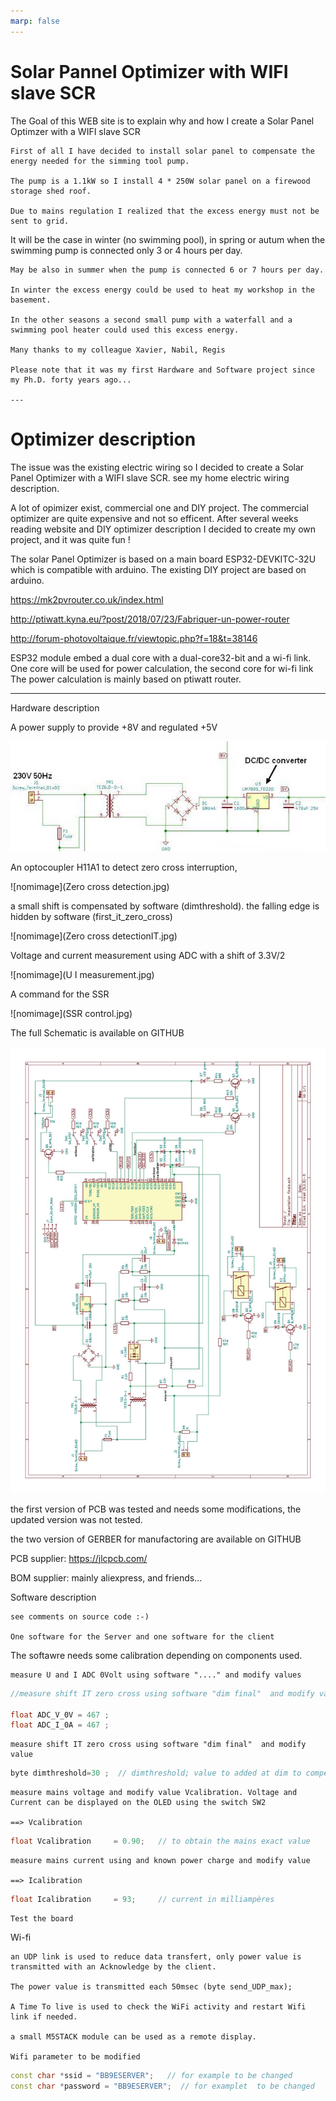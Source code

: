 ```yaml
---
marp: false
---
```


# Solar Pannel Optimizer with WIFI slave SCR




The Goal of this WEB site is to explain why and how I create a Solar Panel Optimzer with a WIFI slave SCR

    First of all I have decided to install solar panel to compensate the energy needed for the simming tool pump.
    
    The pump is a 1.1kW so I install 4 * 250W solar panel on a firewood storage shed roof.

    Due to mains regulation I realized that the excess energy must not be sent to grid. 
    
   It will be the case in winter (no swimming pool), in spring or autum when the swimming pump is connected only 3 or 4 hours per day.

    May be also in summer when the pump is connected 6 or 7 hours per day.

    In winter the excess energy could be used to heat my workshop in the basement.

    In the other seasons a second small pump with a waterfall and a swimming pool heater could used this excess energy.

    Many thanks to my colleague Xavier, Nabil, Regis

    Please note that it was my first Hardware and Software project since my Ph.D. forty years ago...
    
    ---
# Optimizer description

The issue was the existing electric wiring so I decided to create a Solar Panel Optimizer with a WIFI slave SCR. see my home electric wiring description.

A lot of opimizer exist, commercial one and DIY project. The commercial optimizer are quite expensive and not so efficent. After several weeks reading website and DIY optimizer description I decided to create my own project, and it was quite fun !

 The solar Panel Optimizer is based on a main board ESP32-DEVKITC-32U which is compatible with arduino. The existing DIY project are based on arduino.

 https://mk2pvrouter.co.uk/index.html

 http://ptiwatt.kyna.eu/?post/2018/07/23/Fabriquer-un-power-router

 http://forum-photovoltaique.fr/viewtopic.php?f=18&t=38146
 

 ESP32 module embed a dual core with a dual-core32-bit and a wi-fi link. 
 One core will be used for power calculation, the second core for wi-fi link
 The power calculation is mainly based on ptiwatt router.

---
Hardware description

 A power supply to provide +8V and regulated +5V 

![nomimage](power_supply.jpg)

 An optocoupler H11A1 to detect zero cross interruption, 

![nomimage](Zero cross detection.jpg)

a small shift is compensated by software (dimthreshold). the falling edge is hidden by software (first_it_zero_cross)

![nomimage](Zero cross detectionIT.jpg)

 Voltage and current measurement using ADC with a shift of 3.3V/2

![nomimage](U I measurement.jpg)

A command for the SSR

![nomimage](SSR control.jpg)

The full Schematic is available on GITHUB

![nomimage](schema.jpg)


 the first version of PCB was tested and needs some modifications, the updated version was not tested.
 
 the two version of GERBER for manufactoring are available on GITHUB
 
 PCB supplier: https://jlcpcb.com/

 BOM supplier: mainly aliexpress, and friends...

 


Software description

    see comments on source code :-)

    One software for the Server and one software for the client

The softawre needs some calibration depending on components used.

    measure U and I ADC 0Volt using software "...." and modify values

```c++
//measure shift IT zero cross using software "dim final"  and modify value

float ADC_V_0V = 467 ;
float ADC_I_0A = 467 ;
```


    measure shift IT zero cross using software "dim final"  and modify value 

```c++
byte dimthreshold=30 ;	// dimthreshold; value to added at dim to compensate phase shift
```
    measure mains voltage and modify value Vcalibration. Voltage and Current can be displayed on the OLED using the switch SW2

    ==> Vcalibration
```c++
float Vcalibration     = 0.90;   // to obtain the mains exact value 
```

    measure mains current using and known power charge and modify value

    ==> Icalibration
```c++
float Icalibration     = 93;     // current in milliampères
```
    Test the board 
 
Wi-fi

    an UDP link is used to reduce data transfert, only power value is transmitted with an Acknowledge by the client.

    The power value is transmitted each 50msec (byte send_UDP_max); 

    A Time To live is used to check the WiFi activity and restart Wifi link if needed.

    a small M5STACK module can be used as a remote display.

    Wifi parameter to be modified
```c++
const char *ssid = "BB9ESERVER";   // for example to be changed 
const char *password = "BB9ESERVER";  // for examplet  to be changed
```
    



